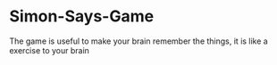 # Simon-Says-Game
The game is useful to make your brain remember the things, it is like a exercise to your brain
